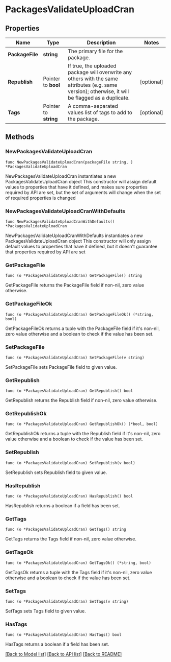 # PackagesValidateUploadCran

## Properties

Name | Type | Description | Notes
------------ | ------------- | ------------- | -------------
**PackageFile** | **string** | The primary file for the package. | 
**Republish** | Pointer to **bool** | If true, the uploaded package will overwrite any others with the same attributes (e.g. same version); otherwise, it will be flagged as a duplicate. | [optional] 
**Tags** | Pointer to **string** | A comma-separated values list of tags to add to the package. | [optional] 

## Methods

### NewPackagesValidateUploadCran

`func NewPackagesValidateUploadCran(packageFile string, ) *PackagesValidateUploadCran`

NewPackagesValidateUploadCran instantiates a new PackagesValidateUploadCran object
This constructor will assign default values to properties that have it defined,
and makes sure properties required by API are set, but the set of arguments
will change when the set of required properties is changed

### NewPackagesValidateUploadCranWithDefaults

`func NewPackagesValidateUploadCranWithDefaults() *PackagesValidateUploadCran`

NewPackagesValidateUploadCranWithDefaults instantiates a new PackagesValidateUploadCran object
This constructor will only assign default values to properties that have it defined,
but it doesn't guarantee that properties required by API are set

### GetPackageFile

`func (o *PackagesValidateUploadCran) GetPackageFile() string`

GetPackageFile returns the PackageFile field if non-nil, zero value otherwise.

### GetPackageFileOk

`func (o *PackagesValidateUploadCran) GetPackageFileOk() (*string, bool)`

GetPackageFileOk returns a tuple with the PackageFile field if it's non-nil, zero value otherwise
and a boolean to check if the value has been set.

### SetPackageFile

`func (o *PackagesValidateUploadCran) SetPackageFile(v string)`

SetPackageFile sets PackageFile field to given value.


### GetRepublish

`func (o *PackagesValidateUploadCran) GetRepublish() bool`

GetRepublish returns the Republish field if non-nil, zero value otherwise.

### GetRepublishOk

`func (o *PackagesValidateUploadCran) GetRepublishOk() (*bool, bool)`

GetRepublishOk returns a tuple with the Republish field if it's non-nil, zero value otherwise
and a boolean to check if the value has been set.

### SetRepublish

`func (o *PackagesValidateUploadCran) SetRepublish(v bool)`

SetRepublish sets Republish field to given value.

### HasRepublish

`func (o *PackagesValidateUploadCran) HasRepublish() bool`

HasRepublish returns a boolean if a field has been set.

### GetTags

`func (o *PackagesValidateUploadCran) GetTags() string`

GetTags returns the Tags field if non-nil, zero value otherwise.

### GetTagsOk

`func (o *PackagesValidateUploadCran) GetTagsOk() (*string, bool)`

GetTagsOk returns a tuple with the Tags field if it's non-nil, zero value otherwise
and a boolean to check if the value has been set.

### SetTags

`func (o *PackagesValidateUploadCran) SetTags(v string)`

SetTags sets Tags field to given value.

### HasTags

`func (o *PackagesValidateUploadCran) HasTags() bool`

HasTags returns a boolean if a field has been set.


[[Back to Model list]](../README.md#documentation-for-models) [[Back to API list]](../README.md#documentation-for-api-endpoints) [[Back to README]](../README.md)


